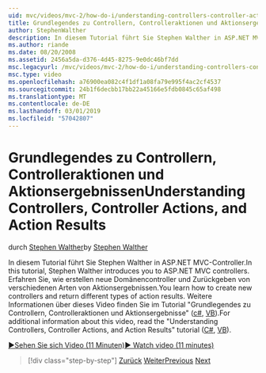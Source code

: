 ```yaml
---
uid: mvc/videos/mvc-2/how-do-i/understanding-controllers-controller-actions-and-action-results
title: Grundlegendes zu Controllern, Controlleraktionen und Aktionsergebnisse | Microsoft-Dokumentation
author: StephenWalther
description: In diesem Tutorial führt Sie Stephen Walther in ASP.NET MVC-Controller. Erfahren Sie, wie erstellen neue Domänencontroller und Zurückgeben von verschiedenen Arten von Aktion Res...
ms.author: riande
ms.date: 08/20/2008
ms.assetid: 2456a5da-d376-4d45-8275-9e0dc46bf7dd
msc.legacyurl: /mvc/videos/mvc-2/how-do-i/understanding-controllers-controller-actions-and-action-results
msc.type: video
ms.openlocfilehash: a76900ea082c4f1df1a08fa79e995f4ac2cf4537
ms.sourcegitcommit: 24b1f6decbb17bb22a45166e5fdb0845c65af498
ms.translationtype: MT
ms.contentlocale: de-DE
ms.lasthandoff: 03/01/2019
ms.locfileid: "57042807"
---
```

<a name="understanding-controllers-controller-actions-and-action-results"></a><span data-ttu-id="6e2dd-104">Grundlegendes zu Controllern, Controlleraktionen und Aktionsergebnissen</span><span class="sxs-lookup"><span data-stu-id="6e2dd-104">Understanding Controllers, Controller Actions, and Action Results</span></span>
====================
<span data-ttu-id="6e2dd-105">durch [Stephen Walther](https://github.com/StephenWalther)</span><span class="sxs-lookup"><span data-stu-id="6e2dd-105">by [Stephen Walther](https://github.com/StephenWalther)</span></span>

<span data-ttu-id="6e2dd-106">In diesem Tutorial führt Sie Stephen Walther in ASP.NET MVC-Controller.</span><span class="sxs-lookup"><span data-stu-id="6e2dd-106">In this tutorial, Stephen Walther introduces you to ASP.NET MVC controllers.</span></span> <span data-ttu-id="6e2dd-107">Erfahren Sie, wie erstellen neue Domänencontroller und Zurückgeben von verschiedenen Arten von Aktionsergebnissen.</span><span class="sxs-lookup"><span data-stu-id="6e2dd-107">You learn how to create new controllers and return different types of action results.</span></span> <span data-ttu-id="6e2dd-108">Weitere Informationen über dieses Video finden Sie im Tutorial "Grundlegendes zu Controllern, Controlleraktionen und Aktionsergebnisse" ([c#](../../../overview/older-versions-1/controllers-and-routing/aspnet-mvc-controllers-overview-cs.md), [VB](../../../overview/older-versions-1/controllers-and-routing/asp-net-mvc-controller-overview-vb.md)).</span><span class="sxs-lookup"><span data-stu-id="6e2dd-108">For additional information about this video, read the "Understanding Controllers, Controller Actions, and Action Results" tutorial ([C#](../../../overview/older-versions-1/controllers-and-routing/aspnet-mvc-controllers-overview-cs.md), [VB](../../../overview/older-versions-1/controllers-and-routing/asp-net-mvc-controller-overview-vb.md)).</span></span>

[<span data-ttu-id="6e2dd-109">&#9654;Sehen Sie sich Video (11 Minuten)</span><span class="sxs-lookup"><span data-stu-id="6e2dd-109">&#9654; Watch video (11 minutes)</span></span>](https://channel9.msdn.com/Blogs/ASP-NET-Site-Videos/understanding-controllers-controller-actions-and-action-results)

> [!div class="step-by-step"]
> <span data-ttu-id="6e2dd-110">[Zurück](aspnet-mvc-controller-overview.md)
> [Weiter](understanding-views-view-data-and-html-helpers.md)</span><span class="sxs-lookup"><span data-stu-id="6e2dd-110">[Previous](aspnet-mvc-controller-overview.md)
[Next](understanding-views-view-data-and-html-helpers.md)</span></span>
